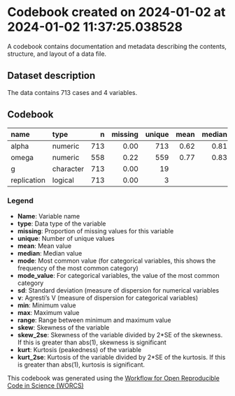 Codebook created on 2024-01-02 at 2024-01-02 11:37:25.038528
================

A codebook contains documentation and metadata describing the contents,
structure, and layout of a data file.

## Dataset description

The data contains 713 cases and 4 variables.

## Codebook

| name        | type      |   n | missing | unique | mean | median |   mode | mode_value |   sd |    v |  min |  max | range |  skew | skew_2se |  kurt | kurt_2se |
|:------------|:----------|----:|--------:|-------:|-----:|-------:|-------:|:-----------|-----:|-----:|-----:|-----:|------:|------:|---------:|------:|---------:|
| alpha       | numeric   | 713 |    0.00 |    713 | 0.62 |   0.81 |   0.81 |            | 0.55 |      | -2.9 | 0.97 |  3.87 | -3.18 |   -17.35 | 10.24 |    28.01 |
| omega       | numeric   | 558 |    0.22 |    559 | 0.77 |   0.83 |   0.83 |            | 0.16 |      |  0.0 | 0.97 |  0.97 | -2.05 |    -9.91 |  5.79 |    14.01 |
| g           | character | 713 |    0.00 |     19 |      |        |  74.00 | 6          |      | 0.92 |      |      |       |       |          |       |          |
| replication | logical   | 713 |    0.00 |      3 |      |        | 532.00 | FALSE      |      | 0.38 |      |      |       |       |          |       |          |

### Legend

- **Name**: Variable name
- **type**: Data type of the variable
- **missing**: Proportion of missing values for this variable
- **unique**: Number of unique values
- **mean**: Mean value
- **median**: Median value
- **mode**: Most common value (for categorical variables, this shows the
  frequency of the most common category)
- **mode_value**: For categorical variables, the value of the most
  common category
- **sd**: Standard deviation (measure of dispersion for numerical
  variables
- **v**: Agresti’s V (measure of dispersion for categorical variables)
- **min**: Minimum value
- **max**: Maximum value
- **range**: Range between minimum and maximum value
- **skew**: Skewness of the variable
- **skew_2se**: Skewness of the variable divided by 2\*SE of the
  skewness. If this is greater than abs(1), skewness is significant
- **kurt**: Kurtosis (peakedness) of the variable
- **kurt_2se**: Kurtosis of the variable divided by 2\*SE of the
  kurtosis. If this is greater than abs(1), kurtosis is significant.

This codebook was generated using the [Workflow for Open Reproducible
Code in Science (WORCS)](https://osf.io/zcvbs/)
